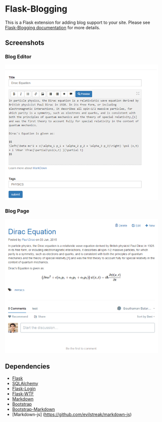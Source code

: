 # Flask-Blogging

This is a Flask extension for adding blog support to your site. Please
see [Flask-Blogging documentation](http://flask-blogging.readthedocs.org/en/latest/)
for more details.

## Screenshots
### Blog Editor
![Blog Editor](/docs/_static/blog_editor.png "Blog Editor")

### Blog Page
![Blog Page](/docs/_static/blog_page.png "Blog Page")

## Dependencies

- [Flask](https://github.com/mitsuhiko/flask)
- [SQLAlchemy](https://github.com/zzzeek/sqlalchemy)
- [Flask-Login](https://github.com/maxcountryman/flask-login)
- [Flask-WTF](https://github.com/lepture/flask-wtf)
- [Markdown](https://pythonhosted.org/Markdown/)
- [Bootstrap](http://getbootstrap.com/)
- [Bootstrap-Markdown](https://github.com/toopay/bootstrap-markdown)
- [Markdown-js] (https://github.com/evilstreak/markdown-js)

